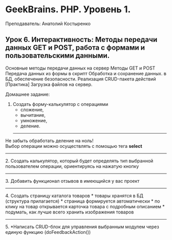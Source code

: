 # GeekBrains. PHP. Уровень 1.

Преподаватель: Анатолий Костыренко

## Урок 6. Интерактивность: Методы передачи данных GET и POST, работа с формами и пользовательскими данными.
Основные методы передачи данных на сервер Методы GET и POST Передача данных из формы в скрипт Обработка и сохранение данных. в БД, обеспечение безопасности. Реализация CRUD-пакета действий [Практика] Загрузка файлов на сервер.

Домашнее задание:

1. Создать форму-калькулятор с операциями
   * сложение, 
   * вычитание, 
   * умножение, 
   * деление.  
   <hr>
  Не забыть обработать деление на ноль!  
  Выбор операции можно осуществлять с помощью тега <b>select</b>
  <hr>
2. Создать калькулятор, который будет определять тип выбранной пользователем операции, ориентируясь на нажатую кнопку
<hr>
3. Добавить функционал отзывов в имеющийся у вас проект
<hr>
4. Создать страницу каталога товаров
    * товары хранятся в БД (структура прилагается)
    * страница формируется автоматически
    * по клику на товар открывается карточка товара с подробным описанием
    * подумать, как лучше всего хранить изображения товаров
<hr>    
5. *Написать CRUD-блок для управления выбранным модулем через единую функцию (doFeedbackAction())
